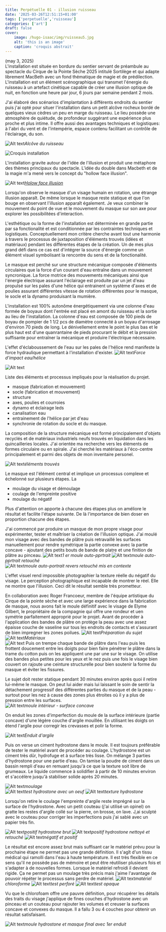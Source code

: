 ```yaml
---
title: Perpétuelle 01 - illusion ruisseau
date: '2025-03-26T12:51:15+01:00'
tags: ['perpetuelle','ruisseau']
categories: ['art']
draft: false
cover:
    image: /hugo-isaac/img/ruisseau5.jpg
    alt: 'this is an image'
    caption: 'croquis abstrait'
---
```

(may 3, 2025)  
L'installation est située en bordure du sentier servant de préambule au spectacle du Cirque de la Pointe Sèche 2025 intitulé Sortilège et qui adapte librement MacBeth avec un fond thématique de magie et de prédilection. L'installation est un élément scénographique qui transmet l'énergie du ruisseau à un artefact cinétique capable de créer une illusion optique de nuit, en fonction une heure par jour, 6 jours par semaine pendant 2 mois.  

J'ai élaboré des scénarios d'implantation à différents endroits du sentier puis j'ai opté pour situer l'installation dans un petit alcôve rocheux bordé de quelques vieux cèdres un peu en marge du ruisseau. Le lieu possède une atmosphère de quiétude, de profondeur suggérant une expérience plus proche et plus intime. Il offre aussi des avantages techniques et logistiques: à l'abri du vent et de l'intempérie, espace contenu facilitant un contrôle de l'éclairage, du son.  

![Alt text](/hugo-isaac/img/alcove1.jpg)*Alcôve du ruisseau*  

![Croquis installation ](/hugo-isaac/img/ruisseaucroquis.jpg)  

L'installation gravite autour de l'idée de l'illusion et produit une métaphore des thèmes principaux du spectacle. L'idée du double dans Macbeth et de la magie m'a mené vers le concept du "hollow face illusion". 

![Alt text](/hugo-isaac/img/hollowface.jpg)*[Holow face illusion](https://www.youtube.com/watch?v=sKa0eaKsdA0&t=1s)*   

Lorsqu'on observe le masque d'un visage humain en rotation, une étrange illusion apparaît. De même lorsque le masque reste statique et que l'on bouge en observant l'illusion apparaît également. Je veux combiner le mouvement du point de vue et le mouvement du masque sur son axe pour explorer les possibilitées d'interaction. 

L'esthétique ou la forme de l'installation est déterminée en grande partie par sa fonctionalité et est conditionnée par les contraintes techniques et logistiques. Conceptuellement mon critère cherche avant tout une harmonie à travers le processus de juxtaposition d'éléments trouvés (idées et matériaux) pendant les différentes étapes de la création. Un de mes plus grand défi dans ce cas est d'intégrer la source d'énergie comme un élément visuel symbolisant la rencontre du sens et de la fonctionalité.

Le masque est perché sur une structure mécanique composée d'éléments circulaires que la force d'un courant d'eau entraîne dans un mouvement syncronique. La force motrice des mouvements mécaniques ainsi que l'énergie électrique assurant l'éclairage est produite par un jet d'eau propulsé sur les pales d'une hélice qui entrainent un système d'axes et de poulies assurant différentes vitesse de rotation différentes pour le masque, le socle et la dynamo produisant la mumière. 

L'installation est 100% autonôme énergétiquement via une colonne d'eau formée de boyaux dont l'entrée est placé en amont du ruisseau et la sortie au lieu de l'installation. La colonne d'eau est composée de 100 pieds de boyau de pompier de 1 1/2 pcs de diamètre connecté à un boyau d'arrosage d'environ 70 pieds de long. Le dénivellement entre le point le plus bas et le plus haut est d'une quanrantaine de pieds procurant le débit et la pression suffisante pour entraîner la mécanique et produire l'électrique nécessaire. 

L'effet d'éclaboussement de l'eau sur les pales de l'hélice rend manifeste la force hydraulique permettant à l'installation d'exister.
![Alt text](/hugo-isaac/img/helice2.jpg)*Force d'impact eau/hélice* 

![Alt text](/hugo-isaac/img/ruisseau2.jpg) 

Liste des éléments et processus impliqués pour la réalisation du projet. 
- masque (fabrication et mouvement)  
- socle (fabrication et mouvement)
- structure 
- axes, poulies et courroies
- dynamo et éclairage leds
- canalisation eau 
- entrainement de l'hélice par jet d'eau
- synchronie de rotation du socle et du masque. 

La composition de la structure mécanique est formé principalement d'objets recyclés et de matériaux  industriels neufs trouvés en liquidation dans les quincailleries locales. J'ai orientée ma recherche vers les éléments de formes circulaire ou en spirale. J'ai cherché les matériaux à l'éco-centre principalement et parmi des objets de mon inventaire personel. 

![Alt text](/hugo-isaac/img/objetstrouves2.jpg)*éléments trouvés* 

Le masque est l'élément central et implique un processus complexe et échelonné sur plusieurs étapes. La 
- moulage du visage et démoulage
- coulage de l'empreinte positive
- moulage du négatif 

Plus d'attention on apporte à chacune des étapes plus on améliore le résultat et facilite l'étape suivante. De là l'importance de bien doser en proportion chacune des étapes.

J'ai commencé par produire un masque de mon propre visage pour expérimenter, tester et maîtriser la création de l'illusion optique. J'ai moulé mon visage avec des bandes de plâtre puis retravaillé les surfaces manuellement pour rendre symétrique la partie convexe avec la partie concave - ajoutant des petits bouts de bande de platre et une finition de plâtre au pinceau. 
![Alt text](/hugo-isaac/img/masque2.jpg)*1 er moule auto-pprtrait* 
![Alt text](/hugo-isaac/img/masque3.jpg)*moule auto-pprtrait retouché*  
![Alt text](/hugo-isaac/img/masque1.jpg)*moule auto-portrait revers retouché mis en contexte*  

L'effet visuel rend impossible photographier la texture réelle du négatif du visage. Le perception photographique est incapable de montrer le réel. Elle ne montre que l'illusion. Ceci dit le résultat semble très prometteur.  

En collaboration avec Roger Francoeur, membre de l'équipe artistique du Cirque de la pointe sèche et avec une large expérience dans la fabrication de masque, nous avons fait le moule définitif avec le visage de Elyme Gilbert, le propriétaire de la compagnie qui offre une rondeur et uen symétrie parfaitement approprié pour le projet. Avant de procéder à l'application des bandes de plâtre on protège la peau avec une assez épaisse couche de vaseline sur tous les endroits de contacts et s'assurant de bien impregner les zones poilues.
![Alt text](/hugo-isaac/img/elyme1.jpg)*Préparation du sujet*  
![Alt text](/hugo-isaac/img/elyme3.jpg)*Matériaux*   
![Alt text](/hugo-isaac/img/elyme2.jpg) 
Puis on trempe chaque bande de plâtre dans l'eau puis les frottent doucement entre les doigts pour bien faire pénétrer le plâtre dans la trame du cotton puis on les appliquent une par une sur le visage. On utilise des bandes plus petites pour les yeux et le nez puis une fois le visage bien couvert on rajoute une ceinture structurelle pour bien soutenir la forme du masque et éviter les fissures.  

Le sujet doit rester statique pendant 30 minutes environ après quoi il retire lui-même le masque. On peut lui aider mais lui laissant le soin de sentir la détachement progressif des différentes parties du masque et de la peau - surtout pour les nez à cause des zones plus étroites où il y a plus de pression entre les surfaces.  
![Alt text](/hugo-isaac/img/elyme4.jpg)*moule intérieur - surface concave*   

On enduit les zones d'imperfection du moule de la surface intérieure (partie concave) d'une légère couche d'argile mouillée. En utilisant les doigts on étend l'argile pour corregir les crevasses et polir la forme.  

![Alt text](/hugo-isaac/img/elyme4.5.jpg)*Enduit d'argile*  

Puis on verse un ciment hydrostone dans le moule. Il est toujours préférable de tester le matériel avant de procéder au coulage. L'hydrostone est un ciment très dûr, hydrofuge et à surface très lisse. On mélange 3 parties d'hydrostone pour une partie d'eau. On tamise la poudre de ciment dans un bassin rempli d'eau en remuant jusqu'à ce que la texture soit libre de grumeaux. Le liquide commence à solidifier à partir de 10 minutes environ et s'accélère jusqu'à stabiliser solide après 20 minutes. 


![Alt text](/hugo-isaac/img/elyme7.jpg)*moulage*  
![Alt text](/hugo-isaac/img/elyme5.jpg)*test hydrostone avec un oeuf* 
![Alt text](/hugo-isaac/img/elyme6.jpg)*texture hydrostone* 


Lorsqu'on retire le coulage l'empreinte d'argile reste imprégné sur la surface de l'hydrostone. Avec un petit couteau (j'ai utilisé un opinel) on gratte les restes d'argile collé sur la pierre, on brosse, on lave. J,ai sculpté avec le couteau pour corriger les imperfections puis j'ai sablé avec un papier très fin.  

![Alt text](/hugo-isaac/img/elyme8.jpg)*positif hydrostone brut*
![Alt text](/hugo-isaac/img/elyme10.jpg)*positif hydrostone nettoyé et retouché*
![Alt text](/hugo-isaac/img/elyme9.jpg)*négatif et positif*

Le résultat est encore assez brut mais suffisant car le matériel prévu pour la prochaine étape ne permet pas une grande définition. Il s'agît d'un tissu médical qui ramolli dans l'eau à haute température. Il est très flexible en ce sens qu'il ne possède pas de mémoire et peut être réutiliser plusieurs fois et s'adapter à de nouvelles formes. Lorsque le matériel refroidi il devient rigide. Ça ne permet pas un moulage très précis mais j'aime l'avantage de pouvoir répéter le processus sans perdre de matériel. 
![Alt text](/hugo-isaac/img/elyme11.jpg)*matériel chloroforme*
![Alt text](/hugo-isaac/img/elyme12.jpg)*test perforé*
![Alt text](/hugo-isaac/img/elyme13.jpg)*test opaque*  

Vu que le chlorofoam offre une pauvre définition, pour récupérer les détails des traits du visage j'applique de fines couches d'hydrostone avec un pinceau et un couteau pour rajouter les volumes et creuser la surfaces concave et convexes du masque. Il a fallu 3 ou 4 couches pour obtenir un résultat satisfaisant.  

![Alt text](/hugo-isaac/img/elyme14.jpg)*moule hydrostone et masque final avec 1er enduit*

